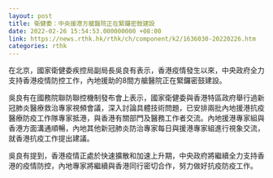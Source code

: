 ```yaml
---
layout: post
title: 衛健委：中央援港方艙醫院正在緊鑼密鼓建設
date: 2022-02-26 15:54:53.000000000 +08:00
link: https://news.rthk.hk/rthk/ch/component/k2/1636030-20220226.htm
categories: rthk
---
```


在北京，國家衛健委疾控局副局長吳良有表示，香港疫情發生以來，中央政府全力支持香港疫情防控工作，內地援助的8間方艙醫院正在緊鑼密鼓建設。

吳良有在國務院聯防聯控機制發布會上表示，國家衛健委與香港特區政府舉行過新冠肺炎醫療救治專家視頻會議，深入討論具體技術問題，已安排兩批內地援港抗疫醫療防疫工作隊專家抵港，與香港有關部門及醫務工作者交流。內地援港專家組與香港方面溝通順暢，內地其他新冠肺炎防治專家每日與援港專家組進行視象交流，就香港抗疫工作提出建議。

吳良有提到，香港疫情正處於快速擴散和加速上升期，中央政府將繼續全力支持香港的疫情防控，內地專家將繼續與香港同行密切合作，努力做好抗疫防疫工作。
